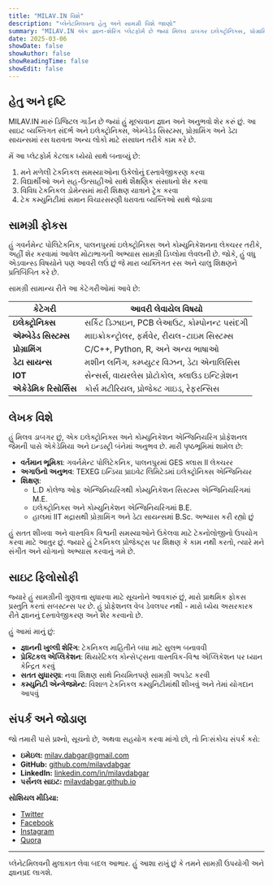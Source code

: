 ```yaml
---
title: "MILAV.IN વિશે"
description: "પ્લેનેટમિલવના હેતુ અને સામગ્રી વિશે જાણો"
summary: "MILAV.IN એક જ્ઞાન-શેરિંગ પ્લેટફોર્મ છે જ્યાં મિલવ ડાબગર ઇલેક્ટ્રોનિક્સ, પ્રોગ્રામિંગ અને ડેટા સાયન્સ સંબંધિત સોલ્યુશન્સ, ટ્યુટોરિયલ્સ અને સંસાધનોનું દસ્તાવેજીકરણ કરે છે."
date: 2025-03-06
showDate: false
showAuthor: false
showReadingTime: false
showEdit: false
---
```


## હેતુ અને દૃષ્ટિ

MILAV.IN મારું ડિજિટલ ગાર્ડન છે જ્યાં હું મૂલ્યવાન જ્ઞાન અને અનુભવો શેર કરું છું. આ સાઇટ વ્યક્તિગત સંદર્ભ અને ઇલેક્ટ્રોનિક્સ, એમ્બેડેડ સિસ્ટમ્સ, પ્રોગ્રામિંગ અને ડેટા સાયન્સમાં રસ ધરાવતા અન્ય લોકો માટે સંસાધન તરીકે કામ કરે છે.

મેં આ પ્લેટફોર્મ કેટલાક ધ્યેયો સાથે બનાવ્યું છે:

1. મને મળેલી ટેકનિકલ સમસ્યાઓના ઉકેલોનું દસ્તાવેજીકરણ કરવા
2. વિદ્યાર્થીઓ અને સહ-ઉત્સાહીઓ સાથે શૈક્ષણિક સંસાધનો શેર કરવા
3. વિવિધ ટેકનિકલ ડોમેન્સમાં મારી શિક્ષણ યાત્રાને ટ્રેક કરવા
4. ટેક કમ્યુનિટીમાં સમાન વિચારસરણી ધરાવતા વ્યક્તિઓ સાથે જોડાવા

## સામગ્રી ફોકસ

હું ગવર્નમેન્ટ પોલિટેકનિક, પાલનપુરમાં ઇલેક્ટ્રોનિક્સ અને કોમ્યુનિકેશનના લેક્ચરર તરીકે, અહીં શેર કરવામાં આવેલ મોટાભાગની અભ્યાસ સામગ્રી ડિપ્લોમા લેવલની છે. જોકે, હું વધુ એડવાન્સ્ડ વિષયોને પણ આવરી લઉં છું જે મારા વ્યક્તિગત રસ અને ચાલુ શિક્ષણને પ્રતિબિંબિત કરે છે.

સામગ્રી સામાન્ય રીતે આ કેટેગરીઓમાં આવે છે:

| કેટેગરી | આવરી લેવાયેલ વિષયો |
|----------|----------------|
| **ઇલેક્ટ્રોનિક્સ** | સર્કિટ ડિઝાઇન, PCB લેઆઉટ, કોમ્પોનન્ટ પસંદગી |
| **એમ્બેડેડ સિસ્ટમ્સ** | માઇક્રોકન્ટ્રોલર, ફર્મવેર, રીયલ-ટાઇમ સિસ્ટમ્સ |
| **પ્રોગ્રામિંગ** | C/C++, Python, R, અને અન્ય ભાષાઓ |
| **ડેટા સાયન્સ** | મશીન લર્નિંગ, કમ્પ્યુટર વિઝન, ડેટા એનાલિસિસ |
| **IOT** | સેન્સર્સ, વાયરલેસ પ્રોટોકોલ, ક્લાઉડ ઇન્ટિગ્રેશન |
| **એકેડેમિક રિસોર્સિસ** | કોર્સ મટીરિયલ, પ્રોજેક્ટ ગાઇડ, રેફરન્સિસ |

## લેખક વિશે

હું મિલવ ડાબગર છું, એક ઇલેક્ટ્રોનિક્સ અને કોમ્યુનિકેશન એન્જિનિયરિંગ પ્રોફેશનલ જેમની પાસે એકેડેમિયા અને ઇન્ડસ્ટ્રી બંનેમાં અનુભવ છે. મારી પૃષ્ઠભૂમિમાં શામેલ છે:

- **વર્તમાન ભૂમિકા**: ગવર્નમેન્ટ પોલિટેકનિક, પાલનપુરમાં GES ક્લાસ II લેક્ચરર
- **અગાઉનો અનુભવ**: TEXEG ઇન્ડિયા પ્રાઇવેટ લિમિટેડમાં ઇલેક્ટ્રોનિક્સ એન્જિનિયર
- **શિક્ષણ**: 
  - L.D કોલેજ ઓફ એન્જિનિયરિંગથી કોમ્યુનિકેશન સિસ્ટમ્સ એન્જિનિયરિંગમાં M.E.
  - ઇલેક્ટ્રોનિક્સ અને કોમ્યુનિકેશન એન્જિનિયરિંગમાં B.E.
  - હાલમાં IIT મદ્રાસથી પ્રોગ્રામિંગ અને ડેટા સાયન્સમાં B.Sc. અભ્યાસ કરી રહ્યો છું

હું સતત શીખવા અને વાસ્તવિક વિશ્વની સમસ્યાઓને ઉકેલવા માટે ટેકનોલોજીનો ઉપયોગ કરવા માટે આતુર છું. જ્યારે હું ટેકનિકલ પ્રોજેક્ટ્સ પર શિક્ષણ કે કામ નથી કરતો, ત્યારે મને સંગીત અને યોગાનો અભ્યાસ કરવાનું ગમે છે.

## સાઇટ ફિલોસોફી

જ્યારે હું સામગ્રીની ગુણવત્તા સુધારવા માટે સૂચનોને આવકારું છું, મારો પ્રાથમિક ફોકસ પ્રસ્તુતિ કરતાં સબસ્ટન્સ પર છે. હું પ્રોફેશનલ વેબ ડેવલપર નથી - મારો ધ્યેય અસરકારક રીતે જ્ઞાનનું દસ્તાવેજીકરણ અને શેર કરવાનો છે.

હું આમાં માનું છું:

- **જ્ઞાનની ખુલ્લી શેરિંગ**: ટેકનિકલ માહિતીને બધા માટે સુલભ બનાવવી
- **પ્રેક્ટિકલ એપ્લિકેશન**: થિયરેટિકલ કોન્સેપ્ટ્સના વાસ્તવિક-વિશ્વ એપ્લિકેશન પર ધ્યાન કેન્દ્રિત કરવું
- **સતત સુધારણા**: નવા શિક્ષણ સાથે નિયમિતપણે સામગ્રી અપડેટ કરવી
- **કમ્યુનિટી એન્ગેજમેન્ટ**: વિશાળ ટેકનિકલ કમ્યુનિટીમાંથી શીખવું અને તેમાં યોગદાન આપવું

## સંપર્ક અને જોડાણ

જો તમારી પાસે પ્રશ્નો, સૂચનો છે, અથવા સહયોગ કરવા માંગો છો, તો નિઃસંકોચ સંપર્ક કરો:

- **ઇમેઇલ:** [milav.dabgar@gmail.com](mailto:milav.dabgar@gmail.com)
- **GitHub:** [github.com/milavdabgar](https://github.com/milavdabgar)
- **LinkedIn:** [linkedin.com/in/milavdabgar](https://linkedin.com/in/milavdabgar)
- **પર્સનલ સાઇટ:** [milavdabgar.github.io](https://milavdabgar.github.io/)

**સોશિયલ મીડિયા:**

- [Twitter](https://twitter.com/milav_dabgar)
- [Facebook](https://www.facebook.com/milav.dabgar)
- [Instagram](https://www.instagram.com/milav.dabgar/)
- [Quora](https://www.quora.com/profile/Milav-Dabgar)

---

પ્લેનેટમિલવની મુલાકાત લેવા બદલ આભાર. હું આશા રાખું છું કે તમને સામગ્રી ઉપયોગી અને જ્ઞાનપ્રદ લાગશે.